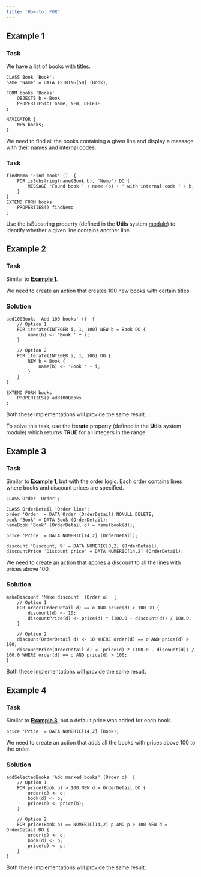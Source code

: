 ```yaml
---
title: 'How-to: FOR'
---
```


## Example 1

### Task

We have a list of books with titles.

```lsf
CLASS Book 'Book';
name 'Name' = DATA ISTRING[50] (Book);

FORM books 'Books'
    OBJECTS b = Book
    PROPERTIES(b) name, NEW, DELETE
;

NAVIGATOR {
    NEW books;
}
```

We need to find all the books containing a given line and display a message with their names and internal codes.

### Task

```lsf
findNemo 'Find book' ()  {
    FOR isSubstring(name(Book b), 'Nemo') DO {
        MESSAGE 'Found book ' + name (b) + ' with internal code ' + b;
    }
}
EXTEND FORM books
    PROPERTIES() findNemo
;
```

Use the isSubstring property (defined in the **Utils** system [module](Modules.md)) to identify whether a given line contains another line.

## Example 2

### Task

Similar to [**Example 1**](#example-1).

We need to create an action that creates 100 new books with certain titles.

### Solution

```lsf
add100Books 'Add 100 books' ()  {
    // Option 1
    FOR iterate(INTEGER i, 1, 100) NEW b = Book DO {
        name(b) <- 'Book ' + i;
    }

    // Option 2
    FOR iterate(INTEGER i, 1, 100) DO {
        NEW b = Book {
            name(b) <- 'Book ' + i;
        }
    }
}

EXTEND FORM books
    PROPERTIES() add100Books
;
```

Both these implementations will provide the same result.

To solve this task, use the **iterate** property (defined in the **Utils** system module) which returns **TRUE** for all integers in the range.

## Example 3

### Task

Similar to [**Example 1**](#example-1), but with the order logic. Each order contains lines where books and discount prices are specified.

```lsf
CLASS Order 'Order';

CLASS OrderDetail 'Order line';
order 'Order' = DATA Order (OrderDetail) NONULL DELETE;
book 'Book' = DATA Book (OrderDetail);
nameBook 'Book' (OrderDetail d) = name(book(d));

price 'Price' = DATA NUMERIC[14,2] (OrderDetail);

discount 'Discount, %' = DATA NUMERIC[8,2] (OrderDetail);
discountPrice 'Discount price' = DATA NUMERIC[14,2] (OrderDetail);
```

We need to create an action that applies a discount to all the lines with prices above 100.

### Solution

```lsf
makeDiscount 'Make discount' (Order o)  {
    // Option 1
    FOR order(OrderDetail d) == o AND price(d) > 100 DO {
        discount(d) <- 10;
        discountPrice(d) <- price(d) * (100.0 - discount(d)) / 100.0;
    }

    // Option 2
    discount(OrderDetail d) <- 10 WHERE order(d) == o AND price(d) > 100;
    discountPrice(OrderDetail d) <- price(d) * (100.0 - discount(d)) / 100.0 WHERE order(d) == o AND price(d) > 100;
}
```

Both these implementations will provide the same result.

## Example 4

### Task

Similar to [**Example 3**](#example-3), but a default price was added for each book.

```lsf
price 'Price' = DATA NUMERIC[14,2] (Book);
```

We need to create an action that adds all the books with prices above 100 to the order.

### Solution

```lsf
addSelectedBooks 'Add marked books' (Order o)  {
    // Option 1
    FOR price(Book b) > 100 NEW d = OrderDetail DO {
        order(d) <- o;
        book(d) <- b;
        price(d) <- price(b);
    }

    // Option 2
    FOR price(Book b) == NUMERIC[14,2] p AND p > 100 NEW d = OrderDetail DO {
        order(d) <- o;
        book(d) <- b;
        price(d) <- p;
    }
}
```

Both these implementations will provide the same result.
